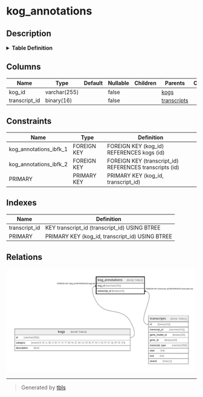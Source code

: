 # kog_annotations

## Description

<details>
<summary><strong>Table Definition</strong></summary>

```sql
CREATE TABLE `kog_annotations` (
  `kog_id` varchar(255) NOT NULL,
  `transcript_id` binary(16) NOT NULL,
  PRIMARY KEY (`kog_id`,`transcript_id`),
  KEY `transcript_id` (`transcript_id`),
  CONSTRAINT `kog_annotations_ibfk_1` FOREIGN KEY (`kog_id`) REFERENCES `kogs` (`id`),
  CONSTRAINT `kog_annotations_ibfk_2` FOREIGN KEY (`transcript_id`) REFERENCES `transcripts` (`id`)
) ENGINE=InnoDB DEFAULT CHARSET=utf8mb4 COLLATE=utf8mb4_0900_ai_ci
```

</details>

## Columns

| Name          | Type         | Default | Nullable | Children | Parents                       | Comment |
| ------------- | ------------ | ------- | -------- | -------- | ----------------------------- | ------- |
| kog_id        | varchar(255) |         | false    |          | [kogs](kogs.md)               |         |
| transcript_id | binary(16)   |         | false    |          | [transcripts](transcripts.md) |         |

## Constraints

| Name                   | Type        | Definition                                              |
| ---------------------- | ----------- | ------------------------------------------------------- |
| kog_annotations_ibfk_1 | FOREIGN KEY | FOREIGN KEY (kog_id) REFERENCES kogs (id)               |
| kog_annotations_ibfk_2 | FOREIGN KEY | FOREIGN KEY (transcript_id) REFERENCES transcripts (id) |
| PRIMARY                | PRIMARY KEY | PRIMARY KEY (kog_id, transcript_id)                     |

## Indexes

| Name          | Definition                                      |
| ------------- | ----------------------------------------------- |
| transcript_id | KEY transcript_id (transcript_id) USING BTREE   |
| PRIMARY       | PRIMARY KEY (kog_id, transcript_id) USING BTREE |

## Relations

![er](kog_annotations.svg)

---

> Generated by [tbls](https://github.com/k1LoW/tbls)
